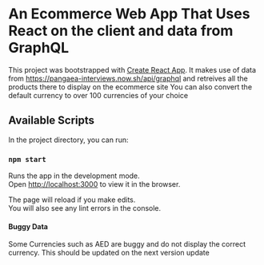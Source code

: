 # An Ecommerce Web App That Uses React on the client and data from GraphQL

This project was bootstrapped with [Create React App](https://github.com/facebook/create-react-app).
It makes use of data from https://pangaea-interviews.now.sh/api/graphql and retreives all the products there to display on the ecommerce site
You can also convert the default currency to over 100 currencies of your choice

## Available Scripts

In the project directory, you can run:

### `npm start`

Runs the app in the development mode.\
Open [http://localhost:3000](http://localhost:3000) to view it in the browser.

The page will reload if you make edits.\
You will also see any lint errors in the console.

#### Buggy Data

Some Currencies such as AED are buggy and do not display the correct currency. This should be updated on the next version update


